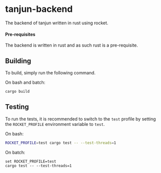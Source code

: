 # tanjun-backend
The backend of tanjun written in rust using rocket.

#### Pre-requisites
The backend is written in rust and as such rust is a pre-requisite.

## Building
To build, simply run the following command.

On bash and batch:
```bash
cargo build
```

## Testing
To run the tests, it is recommended to switch to the `test` profile by setting the `ROCKET_PROFILE` environment variable to `test`.

On bash:
```bash
ROCKET_PROFILE=test cargo test -- --test-threads=1
```

On batch:
```batch
set ROCKET_PROFILE=test
cargo test -- --test-threads=1
```